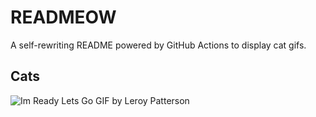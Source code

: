 # READMEOW

A self-rewriting README powered by GitHub Actions to display cat gifs.

## Cats

![Im Ready Lets Go GIF by Leroy Patterson](https://media1.giphy.com/media/CjmvTCZf2U3p09Cn0h/200.gif?cid=9acd02daqfuq5oy1fb91dq9x3h69ryt8s49fj0qfjsou2z9i&ep=v1_gifs_search&rid=200.gif&ct=g)
